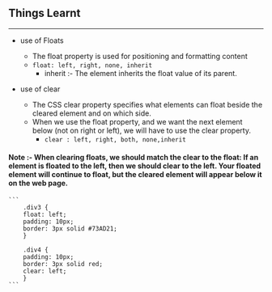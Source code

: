 ## Things Learnt
---

* use of Floats
    * The float property is used for positioning and formatting content
    * `float: left, right, none, inherit`
        * inherit :-  The element inherits the float value of its parent.

* use of clear
    * The CSS clear property specifies what elements can float beside the cleared element and on which side.
    * When we use the float property, and we want the next element below (not on right or left), we will have to use the clear property.
        * `clear : left, right, both, none,inherit`

#### Note :- When clearing floats, we should match the clear to the float: If an element is floated to the left, then we should clear to the left. Your floated element will continue to float, but the cleared element will appear below it on the web page.

    ```
        .div3 {
        float: left;
        padding: 10px;  
        border: 3px solid #73AD21;
        }

        .div4 {
        padding: 10px;
        border: 3px solid red;
        clear: left;
        }
    ```